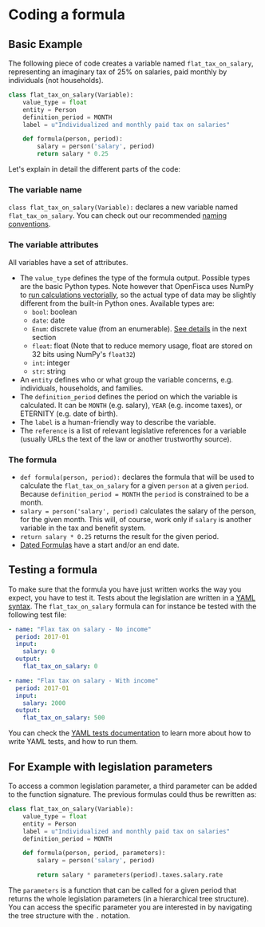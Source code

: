# Coding a formula

## Basic Example

The following piece of code creates a variable named `flat_tax_on_salary`, representing an imaginary tax of 25% on salaries, paid monthly by individuals (not households).

```py
class flat_tax_on_salary(Variable):
    value_type = float
    entity = Person
    definition_period = MONTH
    label = u"Individualized and monthly paid tax on salaries"

    def formula(person, period):
        salary = person('salary', period)
        return salary * 0.25
```

Let's explain in detail the different parts of the code:

### The variable name

`class flat_tax_on_salary(Variable):` declares a new variable named `flat_tax_on_salary`.  You can check out our recommended [naming conventions](../contribute/variables-naming.md).

### The variable attributes

All variables have a set of attributes.

* The `value_type` defines the type of the formula output. Possible types are the basic Python types.
Note however that OpenFisca uses NumPy to [run calculations vectorially](25_vectorial_computing.md),
so the actual type of data may be slightly different from the built-in Python ones.
Available types are:
  - `bool`: boolean
  - `date`: date
  - `Enum`: discrete value (from an enumerable). [See details](20_input_variables.md) in the next section
  - `float`: float (Note that to reduce memory usage, float are stored on 32 bits using NumPy's `float32`)
  - `int`: integer
  - `str`: string
* An `entity` defines who or what group the variable concerns, e.g. individuals, households, and families.
* The `definition_period` defines the period on which the variable is calculated. It can be `MONTH` (e.g. salary), `YEAR` (e.g. income taxes), or ETERNITY (e.g. date of birth).
* The `label` is a human-friendly way to describe the variable.
* The `reference` is a list of relevant legislative references for a variable (usually URLs the text of the law or another trustworthy source).

### The formula

* `def formula(person, period):` declares the formula that will be used to calculate the `flat_tax_on_salary` for a given `person` at a given `period`. Because `definition_period = MONTH` the `period` is constrained to be a month.
* `salary = person('salary', period)` calculates the salary of the person, for the given month. This will, of course, work only if `salary` is another variable in the tax and benefit system.
* `return salary * 0.25` returns the result for the given period.
* [Dated Formulas](40_legislation_evolutions.md) have a start and/or an end date.

## Testing a formula

To make sure that the formula you have just written works the way you expect, you have to test it. Tests about the legislation are written in a [YAML syntax](writing_yaml_tests.md). The `flat_tax_on_salary` formula can for instance be tested with the following test file:

```yaml
- name: "Flax tax on salary - No income"
  period: 2017-01
  input:
    salary: 0
  output:
    flat_tax_on_salary: 0

- name: "Flax tax on salary - With income"
  period: 2017-01
  input:
    salary: 2000
  output:
    flat_tax_on_salary: 500
```

You can check the [YAML tests documentation](writing_yaml_tests.md) to learn more about how to write YAML tests, and how to run them.

## For Example with legislation parameters

To access a common legislation parameter, a third parameter can be added to the function signature. The previous formulas could thus be rewritten as:

```py
class flat_tax_on_salary(Variable):
    value_type = float
    entity = Person
    label = u"Individualized and monthly paid tax on salaries"
    definition_period = MONTH

    def formula(person, period, parameters):
        salary = person('salary', period)

        return salary * parameters(period).taxes.salary.rate
```

The `parameters` is a function that can be called for a given period that returns the whole legislation parameters (in a hierarchical tree structure). You can access the specific parameter you are interested in by navigating the tree structure with the `.` notation.
